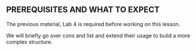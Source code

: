## PREREQUISITES AND WHAT TO EXPECT

The previous material, Lab 4 is required before working on this lesson.

We will briefly go over cons and list and extend their usage to build a more
complex structure.

